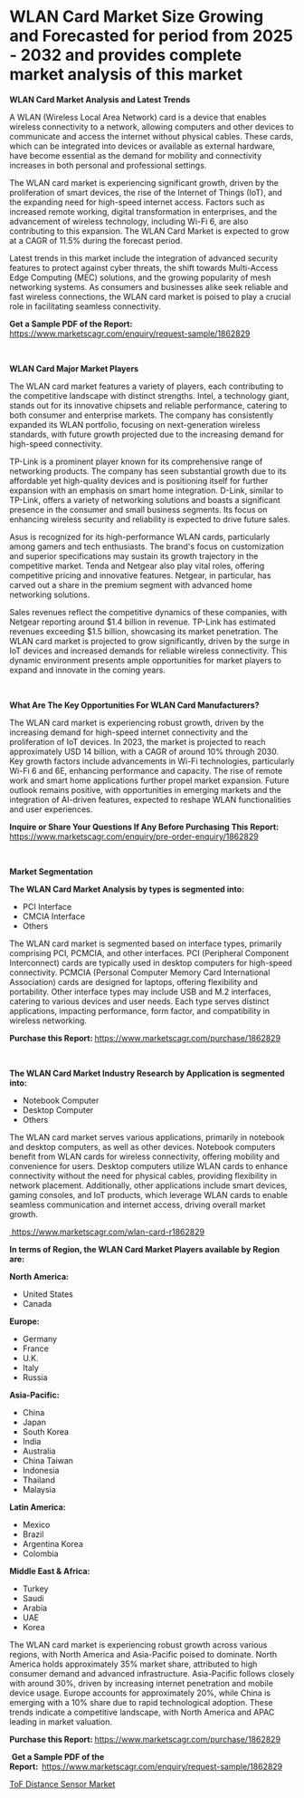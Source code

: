 <p><h1>WLAN Card Market Size Growing and Forecasted for period from 2025 - 2032 and provides complete market analysis of this market</h1></p><p><strong>WLAN Card Market Analysis and Latest Trends</strong></p>
<p><p>A WLAN (Wireless Local Area Network) card is a device that enables wireless connectivity to a network, allowing computers and other devices to communicate and access the internet without physical cables. These cards, which can be integrated into devices or available as external hardware, have become essential as the demand for mobility and connectivity increases in both personal and professional settings.</p><p>The WLAN card market is experiencing significant growth, driven by the proliferation of smart devices, the rise of the Internet of Things (IoT), and the expanding need for high-speed internet access. Factors such as increased remote working, digital transformation in enterprises, and the advancement of wireless technology, including Wi-Fi 6, are also contributing to this expansion. The WLAN Card Market is expected to grow at a CAGR of 11.5% during the forecast period.</p><p>Latest trends in this market include the integration of advanced security features to protect against cyber threats, the shift towards Multi-Access Edge Computing (MEC) solutions, and the growing popularity of mesh networking systems. As consumers and businesses alike seek reliable and fast wireless connections, the WLAN card market is poised to play a crucial role in facilitating seamless connectivity.</p></p>
<p><strong>Get a Sample PDF of the Report:&nbsp;</strong> <a href="https://www.marketscagr.com/enquiry/request-sample/1862829?utm_campaign=2097&utm_medium=2&utm_source=Github&utm_content=ia&utm_term=12022025&utm_id=wlan-card">https://www.marketscagr.com/enquiry/request-sample/1862829</a></p>
<p>&nbsp;</p>
<p><strong>WLAN Card Major Market Players</strong></p>
<p><p>The WLAN card market features a variety of players, each contributing to the competitive landscape with distinct strengths. Intel, a technology giant, stands out for its innovative chipsets and reliable performance, catering to both consumer and enterprise markets. The company has consistently expanded its WLAN portfolio, focusing on next-generation wireless standards, with future growth projected due to the increasing demand for high-speed connectivity.</p><p>TP-Link is a prominent player known for its comprehensive range of networking products. The company has seen substantial growth due to its affordable yet high-quality devices and is positioning itself for further expansion with an emphasis on smart home integration. D-Link, similar to TP-Link, offers a variety of networking solutions and boasts a significant presence in the consumer and small business segments. Its focus on enhancing wireless security and reliability is expected to drive future sales.</p><p>Asus is recognized for its high-performance WLAN cards, particularly among gamers and tech enthusiasts. The brand's focus on customization and superior specifications may sustain its growth trajectory in the competitive market. Tenda and Netgear also play vital roles, offering competitive pricing and innovative features. Netgear, in particular, has carved out a share in the premium segment with advanced home networking solutions.</p><p>Sales revenues reflect the competitive dynamics of these companies, with Netgear reporting around $1.4 billion in revenue. TP-Link has estimated revenues exceeding $1.5 billion, showcasing its market penetration. The WLAN card market is projected to grow significantly, driven by the surge in IoT devices and increased demands for reliable wireless connectivity. This dynamic environment presents ample opportunities for market players to expand and innovate in the coming years.</p></p>
<p>&nbsp;</p>
<p><strong>What Are The Key Opportunities For WLAN Card Manufacturers?</strong></p>
<p><p>The WLAN card market is experiencing robust growth, driven by the increasing demand for high-speed internet connectivity and the proliferation of IoT devices. In 2023, the market is projected to reach approximately USD 14 billion, with a CAGR of around 10% through 2030. Key growth factors include advancements in Wi-Fi technologies, particularly Wi-Fi 6 and 6E, enhancing performance and capacity. The rise of remote work and smart home applications further propel market expansion. Future outlook remains positive, with opportunities in emerging markets and the integration of AI-driven features, expected to reshape WLAN functionalities and user experiences.</p></p>
<p><strong>Inquire or Share Your Questions If Any Before Purchasing This Report:</strong> <a href="https://www.marketscagr.com/enquiry/pre-order-enquiry/1862829?utm_campaign=2097&utm_medium=2&utm_source=Github&utm_content=ia&utm_term=12022025&utm_id=wlan-card">https://www.marketscagr.com/enquiry/pre-order-enquiry/1862829</a></p>
<p>&nbsp;</p>
<p><strong>Market Segmentation</strong></p>
<p><strong>The WLAN Card Market Analysis by types is segmented into:</strong></p>
<p><ul><li>PCI Interface</li><li>CMCIA Interface</li><li>Others</li></ul></p>
<p><p>The WLAN card market is segmented based on interface types, primarily comprising PCI, PCMCIA, and other interfaces. PCI (Peripheral Component Interconnect) cards are typically used in desktop computers for high-speed connectivity. PCMCIA (Personal Computer Memory Card International Association) cards are designed for laptops, offering flexibility and portability. Other interface types may include USB and M.2 interfaces, catering to various devices and user needs. Each type serves distinct applications, impacting performance, form factor, and compatibility in wireless networking.</p></p>
<p><strong>Purchase this Report:&nbsp;</strong><a href="https://www.marketscagr.com/purchase/1862829?utm_campaign=2097&utm_medium=2&utm_source=Github&utm_content=ia&utm_term=12022025&utm_id=wlan-card">https://www.marketscagr.com/purchase/1862829</a></p>
<p>&nbsp;</p>
<p><strong>The WLAN Card Market Industry Research by Application is segmented into:</strong></p>
<p><ul><li>Notebook Computer</li><li>Desktop Computer</li><li>Others</li></ul></p>
<p><p>The WLAN card market serves various applications, primarily in notebook and desktop computers, as well as other devices. Notebook computers benefit from WLAN cards for wireless connectivity, offering mobility and convenience for users. Desktop computers utilize WLAN cards to enhance connectivity without the need for physical cables, providing flexibility in network placement. Additionally, other applications include smart devices, gaming consoles, and IoT products, which leverage WLAN cards to enable seamless communication and internet access, driving overall market growth.</p></p>
<p><a href="https://www.marketscagr.com/wlan-card-r1862829?utm_campaign=2097&utm_medium=2&utm_source=Github&utm_content=ia&utm_term=12022025&utm_id=wlan-card">&nbsp;https://www.marketscagr.com/wlan-card-r1862829</a></p>
<p><strong>In terms of Region, the WLAN Card Market Players available by Region are:</strong></p>
<p>
    <p> <strong> North America: </strong>
        <ul>
            <li>United States</li>
            <li>Canada</li>
        </ul>
        </p> 
    <p> <strong> Europe: </strong>
        <ul>
            <li>Germany</li>
            <li>France</li>
            <li>U.K.</li>
            <li>Italy</li>
            <li>Russia</li>
        </ul>
        </p> 
    <p> <strong> Asia-Pacific: </strong>
        <ul>
            <li>China</li>
            <li>Japan</li>
            <li>South Korea</li>
            <li>India</li>
            <li>Australia</li>
            <li>China Taiwan</li>
            <li>Indonesia</li>
            <li>Thailand</li>
            <li>Malaysia</li>
        </ul>
        </p> 
    <p> <strong> Latin America: </strong>
        <ul>
            <li>Mexico</li>
            <li>Brazil</li>
            <li>Argentina Korea</li>
            <li>Colombia</li>
        </ul>
        </p> 
    <p> <strong> Middle East & Africa: </strong>
        <ul>
            <li>Turkey</li>
            <li>Saudi</li>
            <li>Arabia</li>
            <li>UAE</li>
            <li>Korea</li>
        </ul>
    </p>
    </p>
<p><p>The WLAN card market is experiencing robust growth across various regions, with North America and Asia-Pacific poised to dominate. North America holds approximately 35% market share, attributed to high consumer demand and advanced infrastructure. Asia-Pacific follows closely with around 30%, driven by increasing internet penetration and mobile device usage. Europe accounts for approximately 20%, while China is emerging with a 10% share due to rapid technological adoption. These trends indicate a competitive landscape, with North America and APAC leading in market valuation.</p></p>
<p><strong>Purchase this Report: </strong><a href="https://www.marketscagr.com/purchase/1862829?utm_campaign=2097&utm_medium=2&utm_source=Github&utm_content=ia&utm_term=12022025&utm_id=wlan-card">https://www.marketscagr.com/purchase/1862829</a></p>
<p>&nbsp;<strong>Get a Sample PDF of the Report:&nbsp;&nbsp;</strong><a href="https://www.marketscagr.com/enquiry/request-sample/1862829?utm_campaign=2097&utm_medium=2&utm_source=Github&utm_content=ia&utm_term=12022025&utm_id=wlan-card">https://www.marketscagr.com/enquiry/request-sample/1862829</a></p>
<p><strong></strong></p>
<p><p><a href="https://github.com/FlorianWolf90/Market-Research-Report-List-1/blob/main/tof-distance-sensor-market.md?utm_campaign=2097&utm_medium=2&utm_source=Github&utm_content=ia&utm_term=12022025&utm_id=wlan-card">ToF Distance Sensor Market</a></p></p>